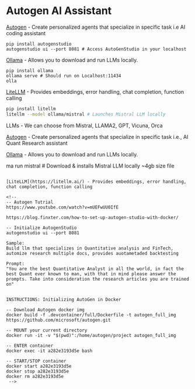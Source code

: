 # Autogen AI Assistant

[Autogen](https://microsoft.github.io/autogen/docs/Getting-Started) - Create personalized agents that specialize in specific task i.e AI coding assistant

```shell
pip install autogenstudio
autogenstudio ui --port 8081 # Access AutoGenStudio in your localhost
```

[Ollama](https://github.com/ollama/ollama) - Allows you to download and run LLMs locally. <!-- curl -fsSL https://ollama.com/install.sh | sh -->

```shell
pip install ollama
ollama serve # Should run on Localhost:11434
olla
```

[LiteLLM](https://litellm.ai/) - Provides embeddings, error handling, chat completion, function calling

```bash
pip install litellm
litellm --model ollama/mistral # Launches Mistral LLM locally
```

LLMs - We can choose from Mistral, LLAMA2, GPT, Vicuna, Orca

[Autogen](https://microsoft.github.io/autogen/docs/Getting-Started) - Create personalized agents that specialize in specific task i.e., AI Quant Research assistant

[Ollama](https://github.com/ollama/ollama) - Allows you to download and run LLMs locally. <!-- curl -fsSL https://ollama.com/install.sh | sh -->

ma run mistral # Download & installs Mistral LLM locally ~4gb size file

```

[LiteLLM](https://litellm.ai/) - Provides embeddings, error handling, chat completion, function calling

<!--
-- Autogen Tutrial
https://www.youtube.com/watch?v=mUEFwUU0IfE

https://blog.finxter.com/how-to-set-up-autogen-studio-with-docker/

-- Initialize AutogenStudio
autogenstudio ui --port 8081

Sample:
Build llm that specializes in Quantitative analysis and FinTech, automize research multiple docs, provides auotametaded backtesting

Prompt:
"You are the best Quantitative Analyst in all the world, in fact the best Quant ever known to man, with that in mind please answer the prompts. Take into consideration the research articles you are trained on"


INSTRUCTIONS: Initializing AutoGen in Docker

-- Download Autogen docker img
docker build -f .devcontainer/full/Dockerfile -t autogen_full_img https://github.com/microsoft/autogen.git

-- MOUNT your current directory
docker run -it -v "$(pwd)":/home/autogen/project autogen_full_img

-- ENTER container
docker exec -it a282e3193d5e bash

-- START/STOP container
docker start a282e3193d5e
docker stop a282e3193d5e
docker rm a282e3193d5e
 -->
```
